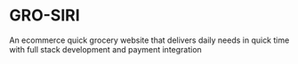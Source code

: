 # GRO-SIRI
An ecommerce quick grocery website that delivers daily needs in quick time
with full stack development and payment integration
